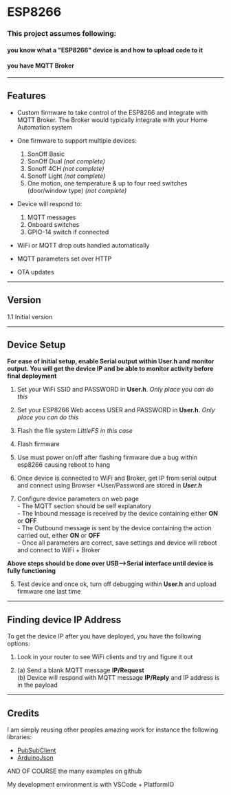 # ESP8266

### This project assumes following:
  #### you know what a "ESP8266" device is and how to upload code to it
  #### you have MQTT Broker 
  
-------------------------------------------------------------------------------------------------------------
## Features

- Custom firmware to take control of the ESP8266 and integrate with MQTT Broker. The Broker would typically integrate with your Home Automation system 

- One firmware to support multiple devices:
    1. SonOff Basic
    2. SonOff Dual   *(not complete)*
    3. Sonoff 4CH    *(not complete)*
    4. Sonoff Light  *(not complete)*
    5. One motion, one temperature & up to four reed switches (door/window type)  *(not complete)*

- Device will respond to:
    1. MQTT messages
    2. Onboard switches
    3. GPIO-14 switch if connected  

- WiFi or MQTT drop outs handled automatically

- MQTT parameters set over HTTP

- OTA updates

-------------------------------------------------------------------------------------------------------------
## Version
1.1 Initial version  

-------------------------------------------------------------------------------------------------------------
## Device Setup
**For ease of initial setup, enable Serial output within **User.h** and monitor output. You will get the device IP and be able to monitor activity before final deployment**  

1. Set your WiFi SSID and PASSWORD in **User.h**. *Only place you can do this*

1. Set your ESP8266 Web access USER and PASSWORD in **User.h**. *Only place you can do this*

2. Flash the file system *LittleFS in this case*

3. Flash firmware

4. Use must power on/off after flashing firmware due a bug within esp8266 causing reboot to hang  

5. Once device is connected to WiFi and Broker, get IP from serial output and connect using Browser
       *User/Password are stored in ***User.h***

4. Configure device parameters on web page  
       - The MQTT section should be self explanatory  
       - The Inbound message is received by the device containing either **ON** or **OFF**  
       - The Outbound message is sent by the device containing the action carried out, either **ON** or **OFF**  
       - Once all parameters are correct, save settings and device will reboot and connect to WiFi + Broker  

**Above steps should be done over USB-->Serial interface until device is fully functioning**  

5. Test device and once ok, turn off debugging within **User.h** and upload firmware one last time  


-------------------------------------------------------------------------------------------------------------
## Finding device IP Address
To get the device IP after you have deployed, you have the following options:  

  1. Look in your router to see WiFi clients and try and figure it out
    
  2. (a) Send a blank MQTT message **IP/Request**  
     (b) Device will respond with MQTT message **IP/Reply** and IP address is in the payload  

-------------------------------------------------------------------------------------------------------------
## Credits
I am simply reusing other peoples amazing work for instance the following libraries:  
  - [PubSubClient](https://github.com/knolleary/pubsubclient)  
  - [ArduinoJson](https://github.com/bblanchon/ArduinoJson)  

AND OF COURSE the many examples on github  

My development environment is with VSCode + PlatformIO